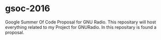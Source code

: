 # gsoc-2016
Google Summer Of Code Proposal for GNU Radio.
This repositary will host everything related to my Project for GNURadio.
In this repositary is found a proposal.
